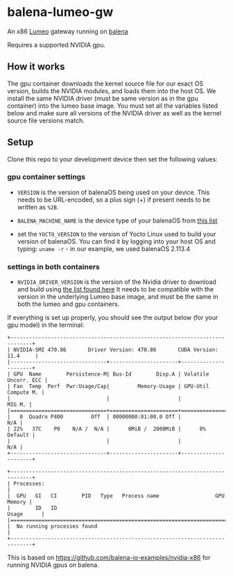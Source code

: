 # balena-lumeo-gw
An x86 [Lumeo](https://lumeo.com/) gateway running on [balena](https://www.balena.io/)

Requires a supported NVIDIA gpu. 

## How it works

The gpu container downloads the kernel source file for our exact OS version, builds the NVIDIA modules, and loads them into the host OS. We install the same NVIDIA driver (must be same version as in the gpu container) into the lumeo base image. You must set all the variables listed below and make sure all versions of the NVIDIA driver as well as the kernel source file versions match.

## Setup

Clone this repo to your development device then set the following values:

### gpu container settings

- `VERSION` is the version of balenaOS being used on your device. This needs to be URL-encoded, so a plus sign (+) if present needs to be written as `%2B`.

- `BALENA_MACHINE_NAME` is the device type of your balenaOS from [this list](https://docs.balena.io/reference/hardware/devices/)

- set the `YOCTO_VERSION` to the version of Yocto Linux used to build your version of balenaOS. You can find it by logging into your host OS and typing: `uname -r` - in our example, we used balenaOS 2.113.4

### settings in both containers

- `NVIDIA_DRIVER_VERSION` is the version of the Nvidia driver to download and build using [the list found here](https://www.nvidia.com/en-us/drivers/unix/) It needs to be compatible with the version in the underlying Lumeo base image, and must be the same in both the lumeo and gpu containers.

If everything is set up properly, you should see the output below (for your gpu model) in the terminal:

```
+-----------------------------------------------------------------------------+
| NVIDIA-SMI 470.86       Driver Version: 470.86       CUDA Version: 11.4     |
|-------------------------------+----------------------+----------------------+
| GPU  Name        Persistence-M| Bus-Id        Disp.A | Volatile Uncorr. ECC |
| Fan  Temp  Perf  Pwr:Usage/Cap|         Memory-Usage | GPU-Util  Compute M. |
|                               |                      |               MIG M. |
|===============================+======================+======================|
|   0  Quadro P400         Off  | 00000000:01:00.0 Off |                  N/A |
| 22%   37C    P0    N/A /  N/A |      0MiB /  2000MiB |      0%      Default |
|                               |                      |                  N/A |
+-------------------------------+----------------------+----------------------+
                                                                               
+-----------------------------------------------------------------------------+
| Processes:                                                                  |
|  GPU   GI   CI        PID   Type   Process name                  GPU Memory |
|        ID   ID                                                   Usage      |
|=============================================================================|
|  No running processes found                                                 |
+-----------------------------------------------------------------------------+ 
```

This is based on https://github.com/balena-io-examples/nvidia-x86 for running NVIDIA gpus on balena.
